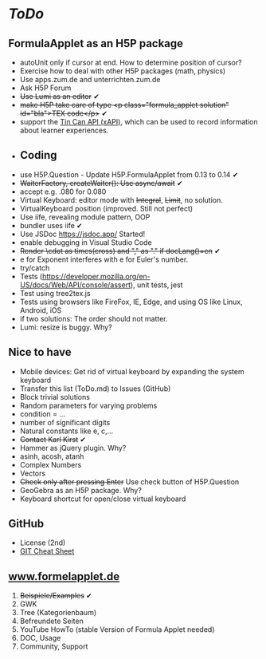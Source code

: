 # *ToDo* #

## FormulaApplet as an H5P package
* autoUnit only if cursor at end. How to determine position of cursor?
* Exercise how to deal with other H5P packages (math, physics)
* Use apps.zum.de and unterrichten.zum.de
* Ask H5P Forum
* <del>Use Lumi as an editor</del> ✔
* <del>make H5P take care of type &lt;p class="formula_applet solution" id="bla"&gt;TEX code&lt;/p&gt;</del> ✔
* support the [Tin Can API (xAPI)](https://de.wikipedia.org/wiki/Tin_Can_API), which can be used to record information about learner experiences.
* ## Coding
* use H5P.Question - Update H5P.FormulaApplet from 0.13 to 0.14 ✔
* <del>WaiterFactory, createWaiter(): Use async/await</del> ✔
* accept e.g. .080 for 0.080
* Virtual Keyboard: editor mode with <del>Integral</del>, <del>Limit</del>, no solution.
* VirtualKeyboard position (improved. Still not perfect)
* Use iife, revealing module pattern, OOP
* bundler uses iife ✔
* Use JSDoc https://jsdoc.app/ Started!
* enable debugging in Visual Studio Code
* <del>Render \cdot as times(cross) and "," as "." if docLang()=en</del> ✔
* e for Exponent interferes with e for Euler's number.
* try/catch
* Tests (https://developer.mozilla.org/en-US/docs/Web/API/console/assert), unit tests, jest
* Test using tree2tex.js
* Tests using browsers like FireFox, IE, Edge, and using OS like Linux, Android, iOS
* if two solutions: The order should not matter.
* Lumi: resize is buggy. Why?

## Nice to have
* Mobile devices: Get rid of virtual keyboard by expanding the system keyboard
* Transfer this list (ToDo.md) to Issues (GitHub)
* Block trivial solutions
* Random parameters for varying problems
* condition = ...
* number of significant digits
* Natural constants like e, c,...
* <del>Contact Karl Kirst</del> ✔
* Hammer as jQuery plugin. Why?
* asinh, acosh, atanh
* Complex Numbers
* Vectors
* <del>Check only after pressing Enter</del> Use check button of H5P.Question
* GeoGebra as an H5P package. Why?
* Keyboard shortcut for open/close virtual keyboard
## GitHub
* License (2nd)
* [GIT Cheat Sheet](../../git-cheat.php "Spickzettel für GIT")
## www.formelapplet.de
1) <del>Beispiele/Examples</del> ✔
1) GWK
1) Tree (Kategorienbaum)
1) Befreundete Seiten
1) YouTube HowTo (stable Version of Formula Applet needed)
1) DOC, Usage
1) Community, Support
